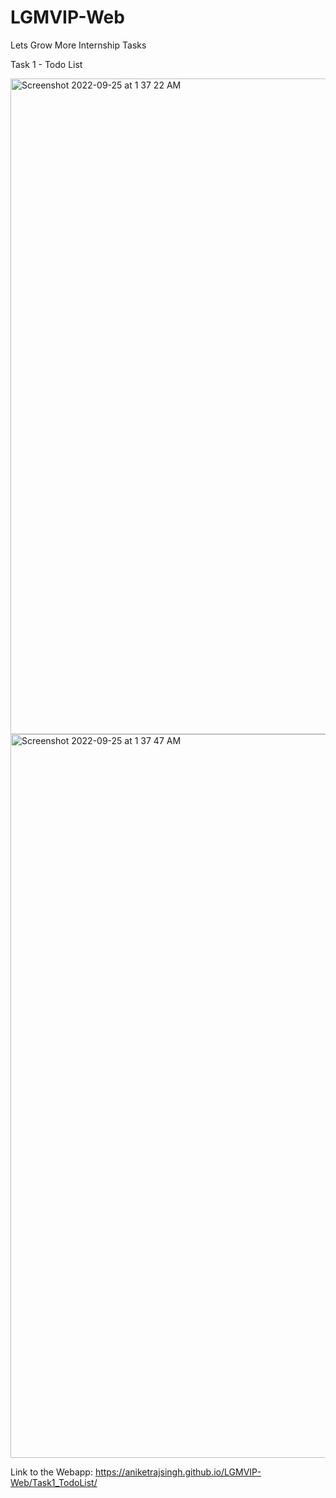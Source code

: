 # LGMVIP-Web
 Lets Grow More Internship Tasks
 
 Task 1 - Todo List



<img width="1049" alt="Screenshot 2022-09-25 at 1 37 22 AM" src="https://user-images.githubusercontent.com/65419450/192116604-1b2b1ccf-2bf1-4cf4-9509-27c4d52f3251.png">
<img width="1158" alt="Screenshot 2022-09-25 at 1 37 47 AM" src="https://user-images.githubusercontent.com/65419450/192116623-ee598321-bf95-4909-b543-49fb07ef5727.png">


Link to the Webapp: https://aniketrajsingh.github.io/LGMVIP-Web/Task1_TodoList/
